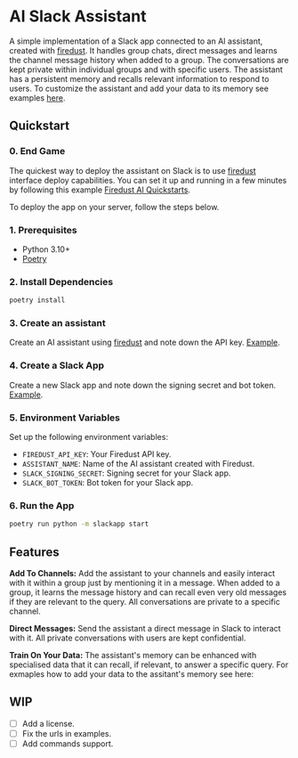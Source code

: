 # AI Slack Assistant

A simple implementation of a Slack app connected to an AI assistant, created with [firedust](https://github.com/ion2088/firedust). It handles group chats, direct messages and learns the channel message history when added to a group. The conversations are kept private within individual groups and with specific users. The assistant has a persistent memory and recalls relevant information to respond to users. To customize the assistant and add your data to its memory see examples [here](https://github.com/ion2088/firedust/tree/master/examples).


## Quickstart

### 0. End Game
The quickest way to deploy the assistant on Slack is to use [firedust](https://github.com/ion2088/firedust) interface deploy capabilities. You can set it up and running in a few minutes by following this example [Firedust AI Quickstarts](https://firedust.ai/quickstarts).

To deploy the app on your server, follow the steps below.

### 1. Prerequisites
- Python 3.10+
- [Poetry](https://python-poetry.org/docs/)

### 2. Install Dependencies
```sh
poetry install
```

### 3. Create an assistant
Create an AI assistant using [firedust](https://github.com/ion2088/firedust) and note down the API key. [Example](https://github.com/ion2088/firedust/tree/master/examples).

### 4. Create a Slack App
Create a new Slack app and note down the signing secret and bot token. [Example](https://api.slack.com/apps?new_app).

### 5. Environment Variables
Set up the following environment variables:
- `FIREDUST_API_KEY`: Your Firedust API key.
- `ASSISTANT_NAME`: Name of the AI assistant created with Firedust.
- `SLACK_SIGNING_SECRET`: Signing secret for your Slack app.
- `SLACK_BOT_TOKEN`: Bot token for your Slack app.

### 6. Run the App
```sh
poetry run python -m slackapp start
```

## Features

**Add To Channels:**
Add the assistant to your channels and easily interact with it within a group just by mentioning it in a message. When added to a group, it learns the message history and can recall even very old messages if they are relevant to the query. All conversations are private to a specific channel.

**Direct Messages:**
Send the assistant a direct message in Slack to interact with it. All private conversations with users are kept confidential.

**Train On Your Data:**
The assistant's memory can be enhanced with specialised data that it can recall, if relevant, to answer a specific query. For exmaples how to add your data to the assitant's memory see here: 


## WIP

- [ ] Add a license.
- [ ] Fix the urls in examples.
- [ ] Add commands support.
